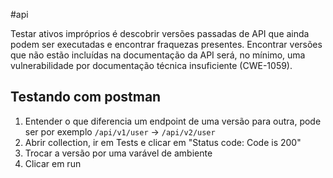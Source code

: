 #api 

Testar ativos impróprios é descobrir versões passadas de API que ainda podem ser executadas e encontrar fraquezas presentes. Encontrar versões que não estão incluídas na documentação da API será, no mínimo, uma vulnerabilidade por documentação técnica insuficiente (CWE-1059).

## Testando com postman

1. Entender o que diferencia um endpoint de uma versão para outra, pode ser por exemplo `/api/v1/user` -> `/api/v2/user`
2. Abrir collection, ir em Tests e clicar em "Status code: Code is 200"
3. Trocar a versão por uma varável de ambiente
4. Clicar em run